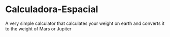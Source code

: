 # Calculadora-Espacial
A very simple calculator that calculates your weight on earth and converts it to the weight of Mars or Jupiter
